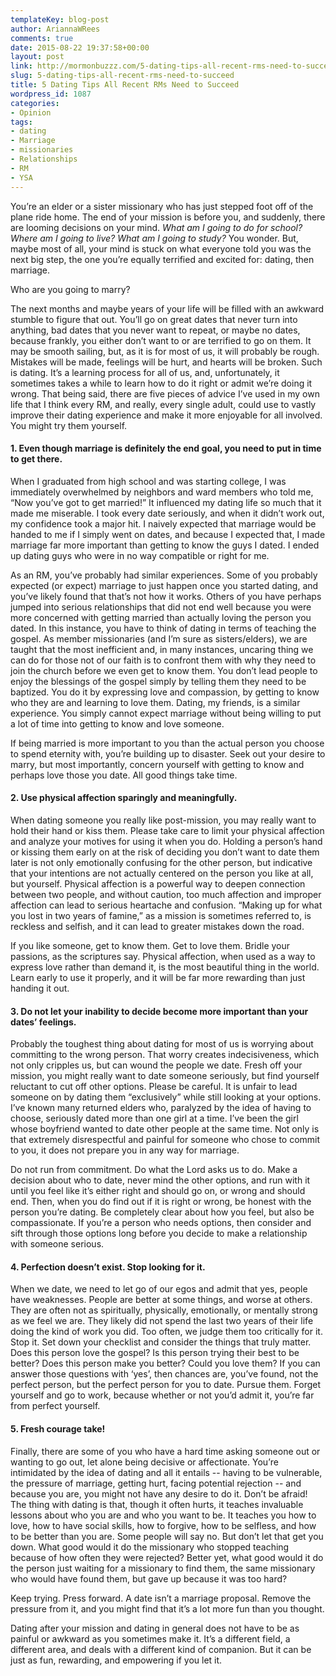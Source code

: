 ```yaml
---
templateKey: blog-post
author: AriannaWRees
comments: true
date: 2015-08-22 19:37:58+00:00
layout: post
link: http://mormonbuzzz.com/5-dating-tips-all-recent-rms-need-to-succeed/
slug: 5-dating-tips-all-recent-rms-need-to-succeed
title: 5 Dating Tips All Recent RMs Need to Succeed
wordpress_id: 1087
categories:
- Opinion
tags:
- dating
- Marriage
- missionaries
- Relationships
- RM
- YSA
---
```


You’re an elder or a sister missionary who has just stepped foot off of the plane ride home. The end of your mission is before you, and suddenly, there are looming decisions on your mind. _What am I going to do for school? Where am I going to live? What am I going to study?_ You wonder. But, maybe most of all, your mind is stuck on what everyone told you was the next big step, the one you’re equally terrified and excited for: dating, then marriage.

Who are you going to marry?

The next months and maybe years of your life will be filled with an awkward stumble to figure that out. You’ll go on great dates that never turn into anything, bad dates that you never want to repeat, or maybe no dates, because frankly, you either don’t want to or are terrified to go on them. It may be smooth sailing, but, as it is for most of us, it will probably be rough. Mistakes will be made, feelings will be hurt, and hearts will be broken. Such is dating. It’s a learning process for all of us, and, unfortunately, it sometimes takes a while to learn how to do it right or admit we’re doing it wrong.
That being said, there are five pieces of advice I’ve used in my own life that I think every RM, and really, every single adult, could use to vastly improve their dating experience and make it more enjoyable for all involved. You might try them yourself.


#### 1. Even though marriage is definitely the end goal, you need to put in time to get there.




When I graduated from high school and was starting college, I was immediately overwhelmed by neighbors and ward members who told me, “Now you’ve got to get married!” It influenced my dating life so much that it made me miserable. I took every date seriously, and when it didn’t work out, my confidence took a major hit. I naively expected that marriage would be handed to me if I simply went on dates, and because I expected that, I made marriage far more important than getting to know the guys I dated. I ended up dating guys who were in no way compatible or right for me.

As an RM, you’ve probably had similar experiences. Some of you probably expected (or expect) marriage to just happen once you started dating, and you’ve likely found that that’s not how it works. Others of you have perhaps jumped into serious relationships that did not end well because you were more concerned with getting married than actually loving the person you dated. In this instance, you have to think of dating in terms of teaching the gospel. As member missionaries (and I’m sure as sisters/elders), we are taught that the most inefficient and, in many instances, uncaring thing we can do for those not of our faith is to confront them with why they need to join the church before we even get to know them. You don’t lead people to enjoy the blessings of the gospel simply by telling them they need to be baptized. You do it by expressing love and compassion, by getting to know who they are and learning to love them. Dating, my friends, is a similar experience. You simply cannot expect marriage without being willing to put a lot of time into getting to know and love someone.

If being married is more important to you than the actual person you choose to spend eternity with, you’re building up to disaster. Seek out your desire to marry, but most importantly, concern yourself with getting to know and perhaps love those you date. All good things take time.


#### 2. Use physical affection sparingly and meaningfully.




When dating someone you really like post-mission, you may really want to hold their hand or kiss them. Please take care to limit your physical affection and analyze your motives for using it when you do. Holding a person’s hand or kissing them early on at the risk of deciding you don’t want to date them later is not only emotionally confusing for the other person, but indicative that your intentions are not actually centered on the person you like at all, but yourself. Physical affection is a powerful way to deepen connection between two people, and without caution, too much affection and improper affection can lead to serious heartache and confusion. “Making up for what you lost in two years of famine,” as a mission is sometimes referred to, is reckless and selfish, and it can lead to greater mistakes down the road.

If you like someone, get to know them. Get to love them. Bridle your passions, as the scriptures say. Physical affection, when used as a way to express love rather than demand it, is the most beautiful thing in the world. Learn early to use it properly, and it will be far more rewarding than just handing it out.


#### 3. Do not let your inability to decide become more important than your dates’ feelings.




Probably the toughest thing about dating for most of us is worrying about committing to the wrong person. That worry creates indecisiveness, which not only cripples us, but can wound the people we date. Fresh off your mission, you might really want to date someone seriously, but find yourself reluctant to cut off other options. Please be careful. It is unfair to lead someone on by dating them “exclusively” while still looking at your options. I’ve known many returned elders who, paralyzed by the idea of having to choose, seriously dated more than one girl at a time. I’ve been the girl whose boyfriend wanted to date other people at the same time. Not only is that extremely disrespectful and painful for someone who chose to commit to you, it does not prepare you in any way for marriage.

Do not run from commitment. Do what the Lord asks us to do. Make a decision about who to date, never mind the other options, and run with it until you feel like it’s either right and should go on, or wrong and should end. Then, when you do find out if it is right or wrong, be honest with the person you’re dating. Be completely clear about how you feel, but also be compassionate. If you’re a person who needs options, then consider and sift through those options long before you decide to make a relationship with someone serious.


#### 4. Perfection doesn’t exist. Stop looking for it.




When we date, we need to let go of our egos and admit that yes, people have weaknesses. People are better at some things, and worse at others. They are often not as spiritually, physically, emotionally, or mentally strong as we feel we are. They likely did not spend the last two years of their life doing the kind of work you did. Too often, we judge them too critically for it. Stop it. Set down your checklist and consider the things that truly matter. Does this person love the gospel? Is this person trying their best to be better? Does this person make you better? Could you love them? If you can answer those questions with ‘yes’, then chances are, you’ve found, not the perfect person, but the perfect person for you to date. Pursue them. Forget yourself and go to work, because whether or not you’d admit it, you’re far from perfect yourself.


#### 5. Fresh courage take!




Finally, there are some of you who have a hard time asking someone out or wanting to go out, let alone being decisive or affectionate. You’re intimidated by the idea of dating and all it entails -- having to be vulnerable, the pressure of marriage, getting hurt, facing potential rejection -- and because you are, you might not have any desire to do it. Don’t be afraid! The thing with dating is that, though it often hurts, it teaches invaluable lessons about who you are and who you want to be. It teaches you how to love, how to have social skills, how to forgive, how to be selfless, and how to be better than you are. Some people will say no. But don’t let that get you down. What good would it do the missionary who stopped teaching because of how often they were rejected? Better yet, what good would it do the person just waiting for a missionary to find them, the same missionary who would have found them, but gave up because it was too hard?

Keep trying. Press forward. A date isn’t a marriage proposal. Remove the pressure from it, and you might find that it’s a lot more fun than you thought.

Dating after your mission and dating in general does not have to be as painful or awkward as you sometimes make it. It’s a different field, a different area, and deals with a different kind of companion. But it can be just as fun, rewarding, and empowering if you let it.
